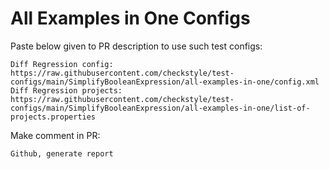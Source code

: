 # All Examples in One Configs
Paste below given to PR description to use such test configs:
```
Diff Regression config: https://raw.githubusercontent.com/checkstyle/test-configs/main/SimplifyBooleanExpression/all-examples-in-one/config.xml
Diff Regression projects: https://raw.githubusercontent.com/checkstyle/test-configs/main/SimplifyBooleanExpression/all-examples-in-one/list-of-projects.properties
```
Make comment in PR:
```
Github, generate report
```
